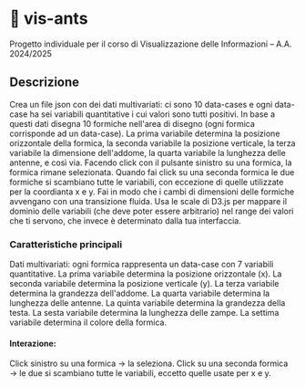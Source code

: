 # 🐜 vis-ants
Progetto individuale per il corso di Visualizzazione delle Informazioni – A.A. 2024/2025

## Descrizione
Crea un file json con dei dati multivariati: ci sono 10 data-cases e ogni data-case ha sei variabili quantitative i cui valori sono tutti positivi. In base a questi dati disegna 10 formiche nell'area di disegno (ogni formica corrisponde ad un data-case). La prima variabile determina la posizione orizzontale della formica, la seconda variabile la posizione verticale, la terza variabile la dimensione dell'addome, la quarta variabile la lunghezza delle antenne, e così via. Facendo click con il pulsante sinistro su una formica, la formica rimane selezionata. Quando fai click su una seconda formica le due formiche si scambiano tutte le variabili, con eccezione di quelle utilizzate per la coordianta x e y. Fai in modo che i cambi di dimensioni delle formiche avvengano con una transizione fluida. Usa le scale di D3.js per mappare il dominio delle variabili (che deve poter essere arbitrario) nel range dei valori che ti servono, che invece è determinato dalla tua interfaccia.

### Caratteristiche principali
Dati multivariati: ogni formica rappresenta un data-case con 7 variabili quantitative.
La prima variabile determina la posizione orizzontale (x).
La seconda variabile determina la posizione verticale (y).
La terza variabile determina la grandezza dell'addome.
La quarta variabile determina la lunghezza delle antenne.
La quinta variabile determina la grandezza della testa.
La sesta variabile determina la lunghezza delle zampe.
La settima variabile determina il colore della formica.

#### Interazione:
Click sinistro su una formica → la seleziona.
Click su una seconda formica → le due si scambiano tutte le variabili, eccetto quelle usate per x e y.
